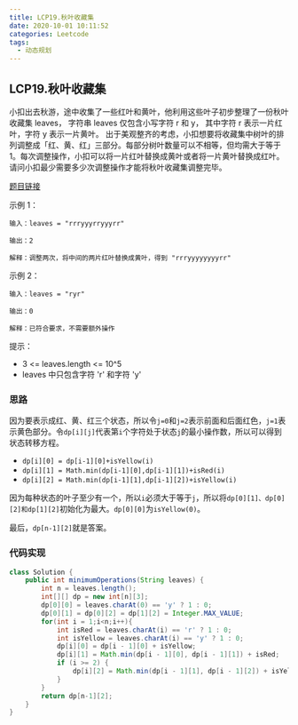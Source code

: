 ```yaml
---
title: LCP19.秋叶收藏集
date: 2020-10-01 10:11:52
categories: Leetcode
tags:
  - 动态规划
---
```


## LCP19.秋叶收藏集

小扣出去秋游，途中收集了一些红叶和黄叶，他利用这些叶子初步整理了一份秋叶收藏集 leaves， 字符串 leaves 仅包含小写字符 r 和 y， 其中字符 r 表示一片红叶，字符 y 表示一片黄叶。
出于美观整齐的考虑，小扣想要将收藏集中树叶的排列调整成「红、黄、红」三部分。每部分树叶数量可以不相等，但均需大于等于 1。每次调整操作，小扣可以将一片红叶替换成黄叶或者将一片黄叶替换成红叶。请问小扣最少需要多少次调整操作才能将秋叶收藏集调整完毕。

[题目链接](https://leetcode-cn.com/problems/UlBDOe)

<!--more-->

示例 1：

```
输入：leaves = "rrryyyrryyyrr"

输出：2

解释：调整两次，将中间的两片红叶替换成黄叶，得到 "rrryyyyyyyyrr"
```



示例 2：

```
输入：leaves = "ryr"

输出：0

解释：已符合要求，不需要额外操作
```



提示：

- 3 <= leaves.length <= 10^5
- leaves 中只包含字符 'r' 和字符 'y'



### 思路

因为要表示成红、黄、红三个状态，所以令`j=0`和`j=2`表示前面和后面红色，`j=1`表示黄色部分。令`dp[i][j]`代表第`i`个字符处于状态`j`的最小操作数，所以可以得到状态转移方程。

- `dp[i][0] = dp[i-1][0]+isYellow(i)`
- `dp[i][1] = Math.min(dp[i-1][0],dp[i-1][1])+isRed(i)`
- `dp[i][2] = Math.min(dp[i-1][1],dp[i-1][2])+isYellow(i)`

因为每种状态的叶子至少有一个，所以`i`必须大于等于`j`，所以将`dp[0][1]、dp[0][2]和dp[1][2]`初始化为最大。`dp[0][0]`为`isYellow(0)`。

最后，`dp[n-1][2]`就是答案。



### 代码实现

```java
class Solution {
    public int minimumOperations(String leaves) {
        int n = leaves.length();
        int[][] dp = new int[n][3];
        dp[0][0] = leaves.charAt(0) == 'y' ? 1 : 0;
        dp[0][1] = dp[0][2] = dp[1][2] = Integer.MAX_VALUE;
        for(int i = 1;i<n;i++){
            int isRed = leaves.charAt(i) == 'r' ? 1 : 0;
            int isYellow = leaves.charAt(i) == 'y' ? 1 : 0;
            dp[i][0] = dp[i - 1][0] + isYellow;
            dp[i][1] = Math.min(dp[i - 1][0], dp[i - 1][1]) + isRed;
            if (i >= 2) {
                dp[i][2] = Math.min(dp[i - 1][1], dp[i - 1][2]) + isYellow;
            }
        }
        return dp[n-1][2];
    }
}
```



